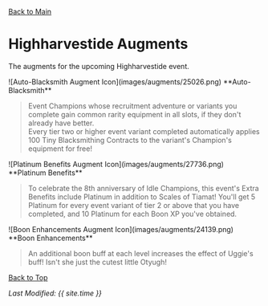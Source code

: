 [Back to Main](index.md)

# Highharvestide Augments

The augments for the upcoming Highharvestide event.

<div markdown="1" class="abilityBorder"><div markdown="1" class="abilityBorderInner">
![Auto-Blacksmith Augment Icon](images/augments/25026.png) **Auto-Blacksmith**

> Event Champions whose recruitment adventure or variants you complete gain common rarity equipment in all slots, if they don't already have better.  
> Every tier two or higher event variant completed automatically applies 100 Tiny Blacksmithing Contracts to the variant's Champion's equipment for free!  
</div></div>

<div markdown="1" class="abilityBorder"><div markdown="1" class="abilityBorderInner">
![Platinum Benefits Augment Icon](images/augments/27736.png) **Platinum Benefits**

> To celebrate the 8th anniversary of Idle Champions, this event's Extra Benefits include Platinum in addition to Scales of Tiamat! You'll get 5 Platinum for every event variant of tier 2 or above that you have completed, and 10 Platinum for each Boon XP you've obtained.  
</div></div>

<div markdown="1" class="abilityBorder"><div markdown="1" class="abilityBorderInner">
![Boon Enhancements Augment Icon](images/augments/24139.png) **Boon Enhancements**

> An additional boon buff at each level increases the effect of Uggie's buff! Isn't she just the cutest little Otyugh!  
</div></div>

[Back to Top](#top)

*Last Modified: {{ site.time }}*